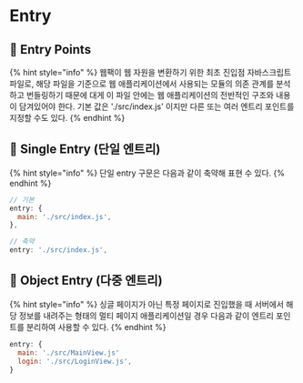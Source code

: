 # Entry

## 🐇 Entry Points

{% hint style="info" %}
웹팩이 웹 자원을 변환하기 위한 최초 진입점 자바스크립트 파일로, 해당 파일을 기준으로 웹 애플리케이션에서 사용되는 모듈의 의존 관계를 분석하고 번들링하기 때문에 대게 이 파일 안에는 웹 애플리케이션의 전반적인 구조와 내용이 담겨있어야 한다. 기본 값은 './src/index.js' 이지만 다른 또는 여러 엔트리 포인트를 지정할 수도 있다.
{% endhint %}

## 🐇  Single Entry (단일 엔트리)

{% hint style="info" %}
단일 entry 구문은 다음과 같이 축약해 표현 수 있다.
{% endhint %}

```javascript
// 기본
entry: {
  main: './src/index.js',
},

// 축약
entry: './src/index.js',
```

## 🐇 Object Entry (다중 엔트리)

{% hint style="info" %}
싱글 페이지가 아닌 특정 페이지로 진입했을 때 서버에서 해당 정보를 내려주는 형태의 멀티 페이지 애플리케이션일 경우 다음과 같이 엔트리 포인트를 분리하여 사용할 수 있다.
{% endhint %}

```javascript
entry: {
  main: './src/MainView.js'
  login: './src/LoginView.js',
}
```
